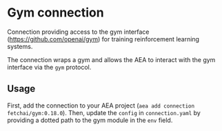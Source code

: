 # Gym connection

Connection providing access to the gym interface (https://github.com/openai/gym) for training reinforcement learning systems.

The connection wraps a gym and allows the AEA to interact with the gym interface via the `gym` protocol.

## Usage

First, add the connection to your AEA project (`aea add connection fetchai/gym:0.18.0`). Then, update the `config` in `connection.yaml` by providing a dotted path to the gym module in the `env` field.
